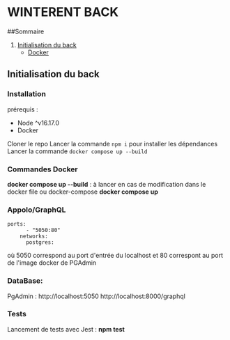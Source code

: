 # WINTERENT BACK

##Sommaire
1. [Initialisation du back](#initialisation-du-back)
    - [Docker](#Docker)

## Initialisation du back

### Installation
prérequis : 
- Node ^v16.17.0
- Docker

Cloner le repo
Lancer la commande `npm i` pour installer les dépendances
Lancer la commande `docker compose up --build`

### Commandes Docker
**docker compose up --build** : à lancer en cas de modification dans le docker file ou docker-compose 
**docker compose up**


### Appolo/GraphQL
```
ports:
      - "5050:80"
    networks:
      postgres:
```
où 5050 correspond au port d'entrée du localhost et 80 correspont au port de l'image docker de PGAdmin

### DataBase:
PgAdmin : http://localhost:5050
http://localhost:8000/graphql

### Tests
Lancement de tests avec Jest : **npm test**